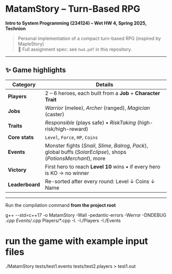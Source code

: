 # MatamStory – Turn-Based RPG  
**Intro to System Programming (234124) – Wet HW 4, Spring 2025, Technion**

> Personal implementation of a compact turn-based RPG (inspired by MapleStory)  
> 📄 Full assignment spec: see `hw4.pdf` in this repository.

---

## ✨ Game highlights

| Category | Details |
|----------|---------|
| **Players** | 2 – 6 heroes, each built from a **Job** + **Character Trait** |
| **Jobs** | *Warrior* (melee), *Archer* (ranged), *Magician* (caster) |
| **Traits** | *Responsible* (plays safe) • *RiskTaking* (high-risk/high-reward) |
| **Core stats** | `Level`, `Force`, `HP`, `Coins` |
| **Events** | Monster fights (*Snail*, *Slime*, *Balrog*, *Pack*), global buffs (*SolarEclipse*), shops (*PotionsMerchant*), more |
| **Victory** | First hero to reach **Level 10** wins • if every hero is KO → no winner |
| **Leaderboard** | Re-sorted after every round: Level ↓ Coins ↓ Name |

---
Run the compilation command **from the project root** 

g++ --std=c++17 -o MatamStory -Wall -pedantic-errors -Werror -DNDEBUG *.cpp Events/*.cpp Players/*.cpp -I. -I./Players -I./Events
# run the game with example input files
./MatamStory tests/test1.events tests/test2.players > test1.out